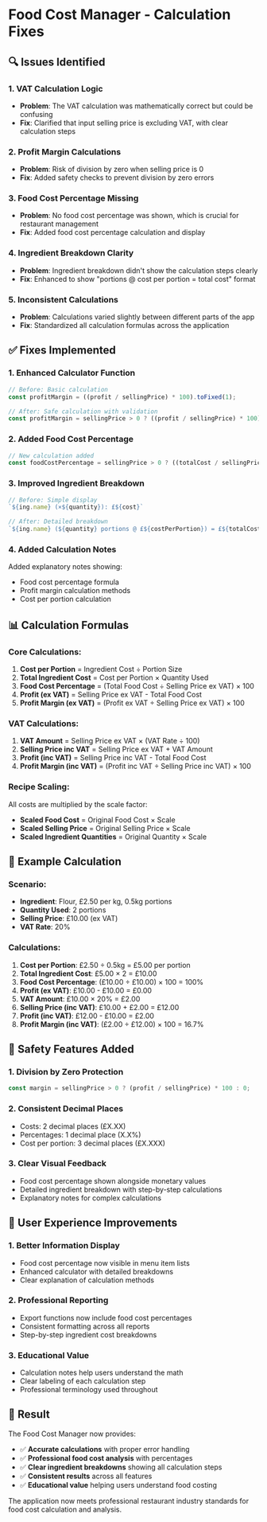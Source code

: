 # Food Cost Manager - Calculation Fixes

## 🔍 **Issues Identified**

### 1. **VAT Calculation Logic**
- **Problem**: The VAT calculation was mathematically correct but could be confusing
- **Fix**: Clarified that input selling price is excluding VAT, with clear calculation steps

### 2. **Profit Margin Calculations**
- **Problem**: Risk of division by zero when selling price is 0
- **Fix**: Added safety checks to prevent division by zero errors

### 3. **Food Cost Percentage Missing**
- **Problem**: No food cost percentage was shown, which is crucial for restaurant management
- **Fix**: Added food cost percentage calculation and display

### 4. **Ingredient Breakdown Clarity**
- **Problem**: Ingredient breakdown didn't show the calculation steps clearly
- **Fix**: Enhanced to show "portions @ cost per portion = total cost" format

### 5. **Inconsistent Calculations**
- **Problem**: Calculations varied slightly between different parts of the app
- **Fix**: Standardized all calculation formulas across the application

## ✅ **Fixes Implemented**

### 1. **Enhanced Calculator Function**
```javascript
// Before: Basic calculation
const profitMargin = ((profit / sellingPrice) * 100).toFixed(1);

// After: Safe calculation with validation
const profitMargin = sellingPrice > 0 ? ((profit / sellingPrice) * 100).toFixed(1) : '0.0';
```

### 2. **Added Food Cost Percentage**
```javascript
// New calculation added
const foodCostPercentage = sellingPrice > 0 ? ((totalCost / sellingPrice) * 100).toFixed(1) : '0.0';
```

### 3. **Improved Ingredient Breakdown**
```javascript
// Before: Simple display
`${ing.name} (×${quantity}): £${cost}`

// After: Detailed breakdown
`${ing.name} (${quantity} portions @ £${costPerPortion}) = £${totalCost}`
```

### 4. **Added Calculation Notes**
Added explanatory notes showing:
- Food cost percentage formula
- Profit margin calculation methods
- Cost per portion calculation

## 📊 **Calculation Formulas**

### **Core Calculations:**
1. **Cost per Portion** = Ingredient Cost ÷ Portion Size
2. **Total Ingredient Cost** = Cost per Portion × Quantity Used
3. **Food Cost Percentage** = (Total Food Cost ÷ Selling Price ex VAT) × 100
4. **Profit (ex VAT)** = Selling Price ex VAT - Total Food Cost
5. **Profit Margin (ex VAT)** = (Profit ex VAT ÷ Selling Price ex VAT) × 100

### **VAT Calculations:**
1. **VAT Amount** = Selling Price ex VAT × (VAT Rate ÷ 100)
2. **Selling Price inc VAT** = Selling Price ex VAT + VAT Amount
3. **Profit (inc VAT)** = Selling Price inc VAT - Total Food Cost
4. **Profit Margin (inc VAT)** = (Profit inc VAT ÷ Selling Price inc VAT) × 100

### **Recipe Scaling:**
All costs are multiplied by the scale factor:
- **Scaled Food Cost** = Original Food Cost × Scale
- **Scaled Selling Price** = Original Selling Price × Scale
- **Scaled Ingredient Quantities** = Original Quantity × Scale

## 🎯 **Example Calculation**

### **Scenario:**
- **Ingredient**: Flour, £2.50 per kg, 0.5kg portions
- **Quantity Used**: 2 portions
- **Selling Price**: £10.00 (ex VAT)
- **VAT Rate**: 20%

### **Calculations:**
1. **Cost per Portion**: £2.50 ÷ 0.5kg = £5.00 per portion
2. **Total Ingredient Cost**: £5.00 × 2 = £10.00
3. **Food Cost Percentage**: (£10.00 ÷ £10.00) × 100 = 100%
4. **Profit (ex VAT)**: £10.00 - £10.00 = £0.00
5. **VAT Amount**: £10.00 × 20% = £2.00
6. **Selling Price (inc VAT)**: £10.00 + £2.00 = £12.00
7. **Profit (inc VAT)**: £12.00 - £10.00 = £2.00
8. **Profit Margin (inc VAT)**: (£2.00 ÷ £12.00) × 100 = 16.7%

## 🔧 **Safety Features Added**

### 1. **Division by Zero Protection**
```javascript
const margin = sellingPrice > 0 ? (profit / sellingPrice) * 100 : 0;
```

### 2. **Consistent Decimal Places**
- Costs: 2 decimal places (£X.XX)
- Percentages: 1 decimal place (X.X%)
- Cost per portion: 3 decimal places (£X.XXX)

### 3. **Clear Visual Feedback**
- Food cost percentage shown alongside monetary values
- Detailed ingredient breakdown with step-by-step calculations
- Explanatory notes for complex calculations

## 📱 **User Experience Improvements**

### 1. **Better Information Display**
- Food cost percentage now visible in menu item lists
- Enhanced calculator with detailed breakdowns
- Clear explanation of calculation methods

### 2. **Professional Reporting**
- Export functions now include food cost percentages
- Consistent formatting across all reports
- Step-by-step ingredient cost breakdowns

### 3. **Educational Value**
- Calculation notes help users understand the math
- Clear labeling of each calculation step
- Professional terminology used throughout

## 🎉 **Result**

The Food Cost Manager now provides:
- ✅ **Accurate calculations** with proper error handling
- ✅ **Professional food cost analysis** with percentages
- ✅ **Clear ingredient breakdowns** showing all calculation steps
- ✅ **Consistent results** across all features
- ✅ **Educational value** helping users understand food costing

The application now meets professional restaurant industry standards for food cost calculation and analysis.